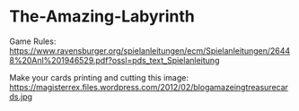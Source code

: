 # The-Amazing-Labyrinth

Game Rules:
https://www.ravensburger.org/spielanleitungen/ecm/Spielanleitungen/26448%20Anl%201946529.pdf?ossl=pds_text_Spielanleitung

Make your cards printing and cutting this image:
https://magisterrex.files.wordpress.com/2012/02/blogamazeingtreasurecards.jpg
